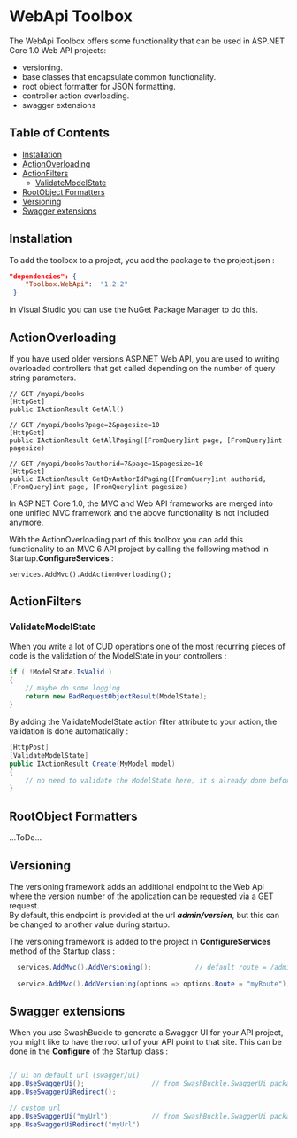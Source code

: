 # WebApi Toolbox  

The WebApi Toolbox offers some functionality that can be used in ASP.NET Core 1.0 Web API projects:
- versioning.
- base classes that encapsulate common functionality.
- root object formatter for JSON formatting.
- controller action overloading.  
- swagger extensions

## Table of Contents

<!-- START doctoc generated TOC please keep comment here to allow auto update -->
<!-- DON'T EDIT THIS SECTION, INSTEAD RE-RUN doctoc TO UPDATE -->


- [Installation](#installation)
- [ActionOverloading](#actionoverloading)
- [ActionFilters](#actionfilters)
  - [ValidateModelState](#validatemodelstate)
- [RootObject Formatters](#rootobject-formatters)
- [Versioning](#versioning)
- [Swagger extensions](#swagger-extensions)

<!-- END doctoc generated TOC please keep comment here to allow auto update -->

## Installation

To add the toolbox to a project, you add the package to the project.json :

``` json 
"dependencies": {
    "Toolbox.WebApi":  "1.2.2"
 }
``` 

In Visual Studio you can use the NuGet Package Manager to do this.
  
  
## ActionOverloading

If you have used older versions ASP.NET Web API, you are used to writing overloaded controllers that get called depending on the number of query string parameters.

```
// GET /myapi/books
[HttpGet]
public IActionResult GetAll()

// GET /myapi/books?page=2&pagesize=10
[HttpGet]
public IActionResult GetAllPaging([FromQuery]int page, [FromQuery]int pagesize)

// GET /myapi/books?authorid=7&page=1&pagesize=10
[HttpGet]
public IActionResult GetByAuthorIdPaging([FromQuery]int authorid, [FromQuery]int page, [FromQuery]int pagesize)
```

In ASP.NET Core 1.0, the MVC and Web API frameworks are merged into one unified MVC framework and the above functionality is not included anymore.     

With the ActionOverloading part of this toolbox you can add this functionality to an MVC 6 API project by calling the following method in Startup.**ConfigureServices** :

```
services.AddMvc().AddActionOverloading();
```
     
## ActionFilters  

### ValidateModelState  
When you write a lot of CUD operations one of the most recurring pieces of code is the validation of the ModelState in your controllers :  

``` csharp
if ( !ModelState.IsValid )
{
    // maybe do some logging
    return new BadRequestObjectResult(ModelState);
}
```  

By adding the ValidateModelState action filter attribute to your action, the validation is done automatically :

``` csharp 
[HttpPost]
[ValidateModelState]
public IActionResult Create(MyModel model)
{
    // no need to validate the ModelState here, it's already done before this code is executed
}
```

## RootObject Formatters

...ToDo...  
  
  
## Versioning  

The versioning framework adds an additional endpoint to the Web Api where the version number of the application can be requested via a GET request.  
By default, this endpoint is provided at the url **_admin/version_**, but this can be changed to another value during startup.

The versioning framework is added to the project in **ConfigureServices** method of the Startup  class :

``` csharp
  services.AddMvc().AddVersioning();           // default route = /admin/version
  
  service.AddMvc().AddVersioning(options => options.Route = "myRoute");      // use custom route 
```

## Swagger extensions

When you use SwashBuckle to generate a Swagger UI for your API project, you might like to have the root url of your API point to that site. This can be done in the **Configure** of the Startup class :  

``` csharp

// ui on default url (swagger/ui)
app.UseSwaggerUi();                 // from SwashBuckle.SwaggerUi package
app.UseSwaggerUiRedirect();         

// custom url
app.UseSwaggerUi("myUrl");          // from SwashBuckle.SwaggerUi package
app.UseSwaggerUiRedirect("myUrl") 
``` 
